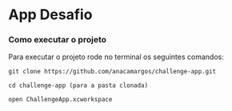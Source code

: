 # App Desafio


### Como executar o projeto

Para executar o projeto rode no terminal os seguintes comandos:

``````
git clone https://github.com/anacamargos/challenge-app.git

cd challenge-app (para a pasta clonada)

open ChallengeApp.xcworkspace
``````
